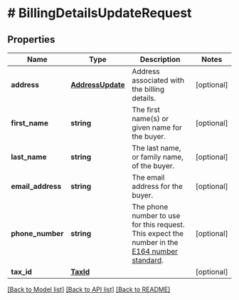 # # BillingDetailsUpdateRequest

## Properties

Name | Type | Description | Notes
------------ | ------------- | ------------- | -------------
**address** | [**AddressUpdate**](AddressUpdate.md) | Address associated with the billing details. | [optional]
**first_name** | **string** | The first name(s) or given name for the buyer. | [optional]
**last_name** | **string** | The last name, or family name, of the buyer. | [optional]
**email_address** | **string** | The email address for the buyer. | [optional]
**phone_number** | **string** | The phone number to use for this request. This expect the number in the [E164 number standard](https://www.twilio.com/docs/glossary/what-e164). | [optional]
**tax_id** | [**TaxId**](TaxId.md) |  | [optional]

[[Back to Model list]](../../README.md#models) [[Back to API list]](../../README.md#endpoints) [[Back to README]](../../README.md)
